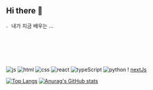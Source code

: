 ## Hi there 👋

<!--
**sinwoojin/sinwoojin** is a ✨ _special_ ✨ repository because its `README.md` (this file) appears on your GitHub profile.

Here are some ideas to get you started:

- 🔭 I’m currently working on ...
- 🌱 I’m currently learning ...
- 👯 I’m looking to collaborate on ...
- 🤔 I’m looking for help with ...
- 💬 Ask me about ...
- 📫 How to reach me: ...
- 😄 Pronouns: ...
- ⚡ Fun fact: ...
-->

<summary>
  <img src="https://raw.githubusercontent.com/Tarikul-Islam-Anik/Animated-Fluent-Emojis/master/Emojis/Hand%20gestures/Eyes.png" alt="Eyes" width="2%" /> 내가 지금 배우는 ... 
</summary>
   <br>
  
![js](https://img.shields.io/badge/JavaScript-F7DF1E?style=for-the-badge&logo=JavaScript&logoColor=white) ![html](https://img.shields.io/badge/HTML5-E34F26?style=for-the-badge&logo=html5&logoColor=white) ![css](https://img.shields.io/badge/CSS-239120?&style=for-the-badge&logo=css3&logoColor=white) 
![react](https://img.shields.io/badge/React-20232A?style=for-the-badge&logo=react&logoColor=61DAFB) ![typeScript](https://img.shields.io/badge/TypeScript-007ACC?style=for-the-badge&logo=typescript&logoColor=white) ![python](https://img.shields.io/badge/Python-14354C?style=for-the-badge&logo=python&logoColor=white) ! [nextJs](https://img.shields.io/badge/Next.js-000?logo=nextdotjs&logoColor=fff&style=for-the-badge)


[![Top Langs](https://github-readme-stats.vercel.app/api/top-langs/?username=sinwoojin)](https://github.com/anuraghazra/github-readme-stats) [![Anurag's GitHub stats](https://github-readme-stats.vercel.app/api?username=sinwoojin)](https://github.com/anuraghazra/github-readme-stats)

